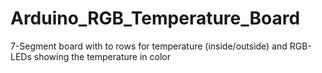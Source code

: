 Arduino_RGB_Temperature_Board
=============================

7-Segment board with to rows for temperature (inside/outside) and RGB-LEDs showing the temperature in color
